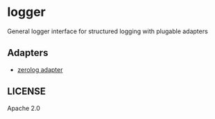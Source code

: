 logger
======

General logger interface for structured logging with plugable adapters

## Adapters

* [zerolog adapter](https://github.com/goware/logadapter-zerolog)


## LICENSE

Apache 2.0
